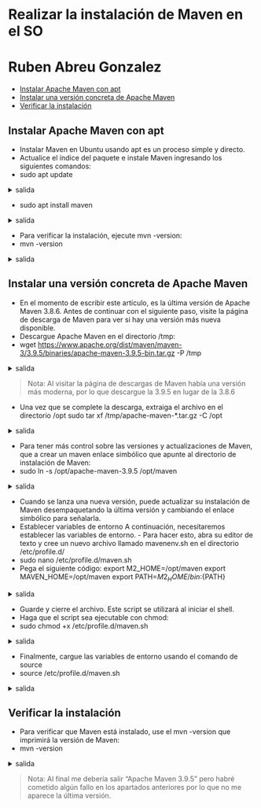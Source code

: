 # Realizar la instalación de Maven en el SO
# Ruben Abreu Gonzalez

- [Instalar Apache Maven con apt](#instalar-apache-maven-con-apt)
- [Instalar una versión concreta de Apache Maven](#instalar-una-versión-concreta-de-apache-maven)
- [Verificar la instalación](#verificar-la-instalación)

## Instalar Apache Maven con apt
- Instalar Maven en Ubuntu usando apt es un proceso simple y directo.
- Actualice el índice del paquete e instale Maven ingresando los siguientes comandos:
- sudo apt update
<details>
<summary>salida</summary>

```code
[sudo] contraseña para rabgonzalez:      	 
Obj:1 http://archive.ubuntu.com/ubuntu jammy InRelease
Obj:2 http://archive.ubuntu.com/ubuntu jammy-updates InRelease            	 
Obj:3 http://archive.ubuntu.com/ubuntu jammy-backports InRelease          	 
Ign:4 http://packages.linuxmint.com victoria InRelease                    	 
Obj:5 http://packages.linuxmint.com victoria Release  
Obj:7 http://security.ubuntu.com/ubuntu jammy-security InRelease
Leyendo lista de paquetes... Hecho
Creando árbol de dependencias... Hecho
Leyendo la información de estado... Hecho
Se pueden actualizar 218 paquetes. Ejecute «apt list --upgradable» para verlos.
```
</details>

- sudo apt install maven
<details>
<summary>salida</summary>

```code
Leyendo lista de paquetes... Hecho
Creando árbol de dependencias... Hecho
Leyendo la información de estado... Hecho
maven ya está en su versión más reciente (3.6.3-5).
0 actualizados, 0 nuevos se instalarán, 0 para eliminar y 218 no actualizados.
```
</details>


- Para verificar la instalación, ejecute mvn -version:
- mvn -version
<details>
<summary>salida</summary>

```code
Apache Maven 3.6.3
Maven home: /usr/share/maven
Java version: 11.0.20.1, vendor: Ubuntu, runtime: /usr/lib/jvm/java-11-openjdk-amd64
Default locale: es_ES, platform encoding: UTF-8
OS name: "linux", version: "5.15.0-76-generic", arch: "amd64", family: "unix"
```
</details>

## Instalar una versión concreta de Apache Maven
- En el momento de escribir este artículo, es la última versión de Apache Maven 3.8.6. Antes de continuar con el siguiente paso, visite la página de descarga de Maven para ver si hay una versión más nueva disponible.
- Descargue Apache Maven en el directorio /tmp:
- wget https://www.apache.org/dist/maven/maven-3/3.9.5/binaries/apache-maven-3.9.5-bin.tar.gz -P /tmp
<details>
<summary>salida</summary>

```code
--2023-10-29 15:40:15--  https://www.apache.org/dist/maven/maven-3/3.9.5/binaries/apache-maven-3.9.5-bin.tar.gz
Resolviendo www.apache.org (www.apache.org)... 151.101.2.132
Conectando con www.apache.org (www.apache.org)[151.101.2.132]:443... conectado.
Petición HTTP enviada, esperando respuesta... 302 Found
Ubicación: https://downloads.apache.org/maven/maven-3/3.9.5/binaries/apache-maven-3.9.5-bin.tar.gz [siguiente]
--2023-10-29 15:40:15--  https://downloads.apache.org/maven/maven-3/3.9.5/binaries/apache-maven-3.9.5-bin.tar.gz
Resolviendo downloads.apache.org (downloads.apache.org)... 88.99.95.219, 135.181.214.104
Conectando con downloads.apache.org (downloads.apache.org)[88.99.95.219]:443... conectado.
Petición HTTP enviada, esperando respuesta... 200 OK
Longitud: 9359994 (8,9M) [application/x-gzip]
Guardando como: ‘/tmp/apache-maven-3.9.5-bin.tar.gz’

apache-maven-3.9.5- 100%[===================>]   8,93M  7,61MB/s	en 1,2s    

2023-10-29 15:40:17 (7,61 MB/s) - ‘/tmp/apache-maven-3.9.5-bin.tar.gz’ guardado [9359994/9359994]
```
</details>

> Nota: Al visitar la página de descargas de Maven había una versión más moderna, por lo que descargue la 3.9.5 en lugar de la 3.8.6

- Una vez que se complete la descarga, extraiga el archivo en el directorio /opt
sudo tar xf /tmp/apache-maven-*.tar.gz -C /opt
<details>
<summary>salida</summary>

```
```
</details>

- Para tener más control sobre las versiones y actualizaciones de Maven, que a crear un maven enlace simbólico que apunte al directorio de instalación de Maven:
- sudo ln -s /opt/apache-maven-3.9.5 /opt/maven
<details>
<summary>salida</summary>

```
```
</details>

- Cuando se lanza una nueva versión, puede actualizar su instalación de Maven desempaquetando la última versión y cambiando el enlace simbólico para señalarla.
- Establecer variables de entorno A continuación, necesitaremos establecer las variables de entorno. - Para hacer esto, abra su editor de texto y cree un nuevo archivo llamado mavenenv.sh en el directorio /etc/profile.d/
- sudo nano /etc/profile.d/maven.sh
- Pega el siguiente código:
export M2_HOME=/opt/maven
export MAVEN_HOME=/opt/maven
export PATH=${M2_HOME}/bin:${PATH}
<details>
<summary>salida</summary>

```
```
</details>

- Guarde y cierre el archivo. Este script se utilizará al iniciar el shell.
- Haga que el script sea ejecutable con chmod:
- sudo chmod +x /etc/profile.d/maven.sh
<details>
<summary>salida</summary>

```
```
</details>

- Finalmente, cargue las variables de entorno usando el comando de source
- source /etc/profile.d/maven.sh
<details>
<summary>salida</summary>

```
```
</details>

## Verificar la instalación
- Para verificar que Maven está instalado, use el mvn -version que imprimirá la versión de Maven:
- mvn -version
<details>
<summary>salida</summary>

```code
    Apache Maven 3.6.3
    Maven home: /usr/share/maven
    Java version: 11.0.20.1, vendor: Ubuntu, runtime: /usr/lib/jvm/java-11-openjdk-amd64
    Default locale: es_ES, platform encoding: UTF-8
    OS name: "linux", version: "5.15.0-76-generic", arch: "amd64", family: "unix"
```
</details>

> Nota: Al final me debería salir “Apache Maven 3.9.5” pero habré cometido algún fallo en los apartados anteriores por lo que no me aparece la última versión.
